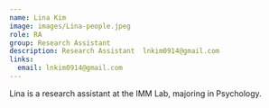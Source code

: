 ```yaml
---
name: Lina Kim
image: images/Lina-people.jpeg
role: RA
group: Research Assistant  
description: Research Assistant  lnkim0914@gmail.com
links:
  email: lnkim0914@gmail.com
---
```


Lina is a research assistant at the IMM Lab, majoring in Psychology.

